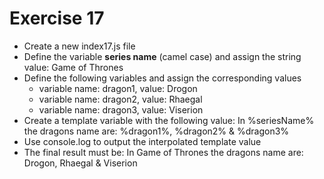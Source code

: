 # Exercise 17

- Create a new index17.js file
- Define the variable **series name** (camel case) and assign the string value: Game of Thrones
- Define the following variables and assign the corresponding values
  - variable name: dragon1, value: Drogon
  - variable name: dragon2, value: Rhaegal
  - variable name: dragon3, value: Viserion
- Create a template variable with the following value: In %seriesName% the dragons name are: %dragon1%, %dragon2% & %dragon3%
- Use console.log to output the interpolated template value
- The final result must be: In Game of Thrones the dragons name are: Drogon, Rhaegal & Viserion
